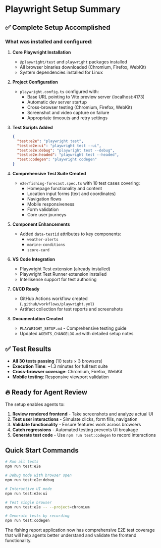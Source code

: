 # Playwright Setup Summary

## ✅ Complete Setup Accomplished

### What was installed and configured:

1. **Core Playwright Installation**
   - `@playwright/test` and `playwright` packages installed
   - All browser binaries downloaded (Chromium, Firefox, WebKit)
   - System dependencies installed for Linux

2. **Project Configuration**
   - `playwright.config.ts` configured with:
     - Base URL pointing to Vite preview server (localhost:4173)
     - Automatic dev server startup
     - Cross-browser testing (Chromium, Firefox, WebKit)
     - Screenshot and video capture on failure
     - Appropriate timeouts and retry settings

3. **Test Scripts Added**
   ```json
   {
     "test:e2e": "playwright test",
     "test:e2e:ui": "playwright test --ui", 
     "test:e2e:debug": "playwright test --debug",
     "test:e2e:headed": "playwright test --headed",
     "test:codegen": "playwright codegen"
   }
   ```

4. **Comprehensive Test Suite Created**
   - `e2e/fishing-forecast.spec.ts` with 10 test cases covering:
     - Homepage functionality and content
     - Location input forms (text and coordinates)
     - Navigation flows
     - Mobile responsiveness
     - Form validation
     - Core user journeys

5. **Component Enhancements**
   - Added `data-testid` attributes to key components:
     - `weather-alerts` 
     - `marine-conditions`
     - `score-card`

6. **VS Code Integration** 
   - Playwright Test extension (already installed)
   - Playwright Test Runner extension installed
   - Intellisense support for test authoring

7. **CI/CD Ready**
   - GitHub Actions workflow created (`.github/workflows/playwright.yml`)
   - Artifact collection for test reports and screenshots

8. **Documentation Created**
   - `PLAYWRIGHT_SETUP.md` - Comprehensive testing guide
   - Updated `AGENTS_CHANGELOG.md` with detailed setup notes

## ✅ Test Results

- **All 30 tests passing** (10 tests × 3 browsers)
- **Execution Time**: ~1.3 minutes for full test suite
- **Cross-browser coverage**: Chromium, Firefox, WebKit
- **Mobile testing**: Responsive viewport validation

## 🔥 Ready for Agent Review

The setup enables agents to:
1. **Review rendered frontend** - Take screenshots and analyze actual UI
2. **Test user interactions** - Simulate clicks, form fills, navigation
3. **Validate functionality** - Ensure features work across browsers
4. **Catch regressions** - Automated testing prevents UI breakage
5. **Generate test code** - Use `npm run test:codegen` to record interactions

## Quick Start Commands

```bash
# Run all tests
npm run test:e2e

# Debug mode with browser open
npm run test:e2e:debug

# Interactive UI mode  
npm run test:e2e:ui

# Test single browser
npm run test:e2e -- --project=chromium

# Generate tests by recording
npm run test:codegen
```

The fishing report application now has comprehensive E2E test coverage that will help agents better understand and validate the frontend functionality.